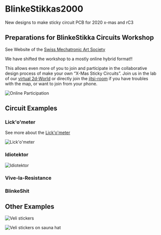 # BlinkeStikkas2000
New designs to make sticky circuit PCB for 2020 x-mas and rC3

## Preparations for BlinkeStikka Circuits Workshop

See Website of the [Swiss Mechatronic Art Society](https://mechatronicart.ch/x-mas-sticky-circuits-workshop/)

We have shifted the workshop to a mostly online hybrid format!!

This allows even more of you to join and participate in the collaborative design process of make your own “X-Mas Sticky Circuits”. Join us in the lab of our [virtual 2d-World](https://play.wa-test.rc3.cccv.de/_/global/digitalegesellschaft.github.io/workadventure-map-bitwaescherei/main.json) or directly join the [jitsi-room](https://jitsi-test.rc3.cccv.de/aetzCam) if you have troubles with the map, or want to join from your phone.

![Online Participation](https://github.com/sgmk/BlinkeStikkas2000/raw/main/aetzen_as_a_service.jpg)

## Circuit Examples

### Lick'o'meter

See more about the [Lick'o'meter](https://wiki.idiot.io/lickometer)

![Lick'o'meter](https://github.com/sgmk/BlinkeStikkas2000/raw/main/circuits/Lickometer_schema.jpg)

### Idiotektor

![Idiotektor](https://github.com/sgmk/BlinkeStikkas2000/raw/main/circuits/idiotektor_schema_examples.jpg)

### Vive-la-Resistance

### BlinkeShit


## Other Examples

![Veli stickers](https://github.com/sgmk/BlinkeStikkas2000/raw/main/photos/BlinkeStikka_Veli.jpg)

![Veli stickers on sauna hat](https://github.com/sgmk/BlinkeStikkas2000/raw/main/photos/BlinkeStikka_colored.jpg)
